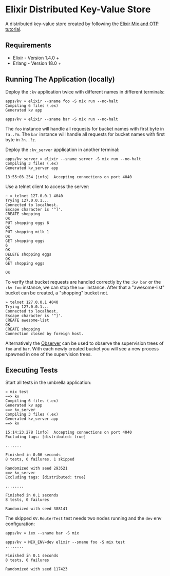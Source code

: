 # Elixir Distributed Key-Value Store

A distributed key-value store created by following the [Elixir Mix and OTP tutorial](http://elixir-lang.org/getting-started/mix-otp/introduction-to-mix.html).

## Requirements

* Elixir - Version 1.4.0 +
* Erlang - Version 18.0 +

## Running The Application (locally)

Deploy the `:kv` application twice with different names in different terminals:

```
apps/kv » elixir --sname foo -S mix run --no-halt
Compiling 6 files (.ex)
Generated kv app

```
```
apps/kv » elixir --sname bar -S mix run --no-halt

```
The `foo` instance will handle all requests for bucket names with first byte in `?a..?m`.
The `bar` instance will handle all requests for bucket names with first byte in `?n..?z`.

Deploy the `:kv_server` application in another terminal:

```
apps/kv_server » elixir --sname server -S mix run --no-halt
Compiling 3 files (.ex)
Generated kv_server app

13:55:03.254 [info]  Accepting connections on port 4040
```

Use a telnet client to access the server:

```
~ » telnet 127.0.0.1 4040
Trying 127.0.0.1...
Connected to localhost.
Escape character is '^]'.
CREATE shopping
OK
PUT shopping eggs 6
OK
PUT shopping milk 1
OK
GET shopping eggs
6
OK
DELETE shopping eggs
OK
GET shopping eggs

OK
```

To verify that bucket requests are handled correctly by the `:kv bar` or the `:kv foo` instance, we can stop the `bar` instance. After that a "awesome-list" bucket can be created, a "shopping" bucket not.

```
» telnet 127.0.0.1 4040
Trying 127.0.0.1...
Connected to localhost.
Escape character is '^]'.
CREATE awesome-list
OK
CREATE shopping
Connection closed by foreign host.
```

Alternatively the [Observer](http://elixir-lang.org/getting-started/mix-otp/supervisor-and-application.html#observer) can be used to observe the supervision trees of `foo` and `bar`. With each newly created bucket you will see a new process spawned in one of the supervision trees.

## Executing Tests

Start all tests in the umbrella application:

```
» mix test
==> kv
Compiling 6 files (.ex)
Generated kv app
==> kv_server
Compiling 3 files (.ex)
Generated kv_server app
==> kv

15:14:23.278 [info]  Accepting connections on port 4040
Excluding tags: [distributed: true]

.......

Finished in 0.06 seconds
8 tests, 0 failures, 1 skipped

Randomized with seed 293521
==> kv_server
Excluding tags: [distributed: true]

........

Finished in 0.1 seconds
8 tests, 0 failures

Randomized with seed 388141
```

The skipped `KV.RouterTest` test needs two nodes running and the `dev` env configuration:

```
apps/kv » iex --sname bar -S mix
```
```
apps/kv » MIX_ENV=dev elixir --sname foo -S mix test
........

Finished in 0.1 seconds
8 tests, 0 failures

Randomized with seed 117423
```
